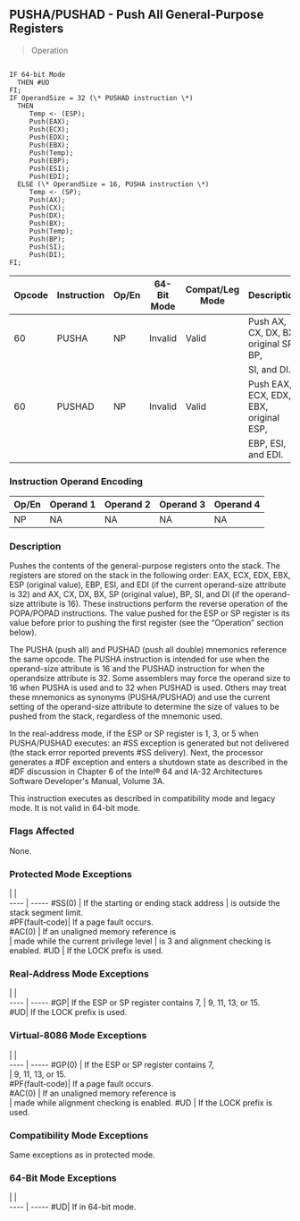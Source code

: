 ## PUSHA/PUSHAD - Push All General-Purpose Registers

> Operation
``` slim

IF 64-bit Mode
  THEN #UD
FI;
IF OperandSize = 32 (\* PUSHAD instruction \*)
  THEN
     Temp <- (ESP);
     Push(EAX);
     Push(ECX);
     Push(EDX);
     Push(EBX);
     Push(Temp);
     Push(EBP);
     Push(ESI);
     Push(EDI);
  ELSE (\* OperandSize = 16, PUSHA instruction \*)
     Temp <- (SP);
     Push(AX);
     Push(CX);
     Push(DX);
     Push(BX);
     Push(Temp);
     Push(BP);
     Push(SI);
     Push(DI);
FI;

```

 Opcode| Instruction| Op/En| 64-Bit Mode| Compat/Leg Mode| Description                           
 ---  | --- | --- | --- | --- | ---
 60    | PUSHA      | NP   | Invalid    | Valid          | Push AX, CX, DX, BX, original SP, BP, 
       |            |      |            |                | SI, and DI.                           
 60    | PUSHAD     | NP   | Invalid    | Valid          | Push EAX, ECX, EDX, EBX, original ESP,
       |            |      |            |                | EBP, ESI, and EDI.                    

### Instruction Operand Encoding
 Op/En| Operand 1| Operand 2| Operand 3| Operand 4
 ---  | --- | --- | --- | ---
 NP   | NA       | NA       | NA       | NA       

### Description
Pushes the contents of the general-purpose registers onto the stack. The registers
are stored on the stack in the following order: EAX, ECX, EDX, EBX, ESP (original
value), EBP, ESI, and EDI (if the current operand-size attribute is 32) and
AX, CX, DX, BX, SP (original value), BP, SI, and DI (if the operand-size attribute
is 16). These instructions perform the reverse operation of the POPA/POPAD instructions.
The value pushed for the ESP or SP register is its value before prior to pushing
the first register (see the “Operation” section below).

The PUSHA (push all) and PUSHAD (push all double) mnemonics reference the same
opcode. The PUSHA instruction is intended for use when the operand-size attribute
is 16 and the PUSHAD instruction for when the operandsize attribute is 32. Some
assemblers may force the operand size to 16 when PUSHA is used and to 32 when
PUSHAD is used. Others may treat these mnemonics as synonyms (PUSHA/PUSHAD)
and use the current setting of the operand-size attribute to determine the size
of values to be pushed from the stack, regardless of the mnemonic used.

In the real-address mode, if the ESP or SP register is 1, 3, or 5 when PUSHA/PUSHAD
executes: an #SS exception is generated but not delivered (the stack error reported
prevents #SS delivery). Next, the processor generates a #DF exception and enters
a shutdown state as described in the #DF discussion in Chapter 6 of the Intel®
64 and IA-32 Architectures Software Developer's Manual, Volume 3A.

This instruction executes as described in compatibility mode and legacy mode.
It is not valid in 64-bit mode.



### Flags Affected
None.


### Protected Mode Exceptions
   | |  
---- | -----
 #SS(0)         | If the starting or ending stack address
                | is outside the stack segment limit.    
 #PF(fault-code)| If a page fault occurs.                
 #AC(0)         | If an unaligned memory reference is    
                | made while the current privilege level 
                | is 3 and alignment checking is enabled.
 #UD            | If the LOCK prefix is used.            

### Real-Address Mode Exceptions
   | |  
---- | -----
 #GP| If the ESP or SP register contains 7,
    | 9, 11, 13, or 15.                    
 #UD| If the LOCK prefix is used.          

### Virtual-8086 Mode Exceptions
   | |  
---- | -----
 #GP(0)         | If the ESP or SP register contains 7,    
                | 9, 11, 13, or 15.                        
 #PF(fault-code)| If a page fault occurs.                  
 #AC(0)         | If an unaligned memory reference is      
                | made while alignment checking is enabled.
 #UD            | If the LOCK prefix is used.              

### Compatibility Mode Exceptions
Same exceptions as in protected mode.


### 64-Bit Mode Exceptions
   | |  
---- | -----
 #UD| If in 64-bit mode.
